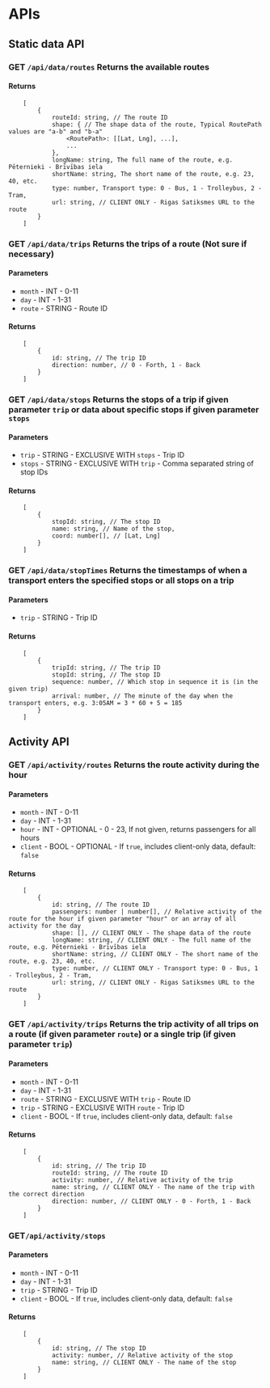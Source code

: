 # APIs
## Static data API
### **GET** `/api/data/routes` Returns the available routes
#### Returns
```
	[
		{
			routeId: string, // The route ID
			shape: { // The shape data of the route, Typical RoutePath values are "a-b" and "b-a"
				<RoutePath>: [[Lat, Lng], ...],
				...
			},
			longName: string, The full name of the route, e.g. Pēternieki - Brīvības iela
			shortName: string, The short name of the route, e.g. 23, 40, etc.
			type: number, Transport type: 0 - Bus, 1 - Trolleybus, 2 - Tram, 
			url: string, // CLIENT ONLY - Rigas Satiksmes URL to the route
		}
	]
```

### **GET** `/api/data/trips` Returns the trips of a route (Not sure if necessary)
#### Parameters
- `month` - INT - 0-11
- `day` - INT - 1-31
- `route` - STRING - Route ID
#### Returns
```
	[
		{
			id: string, // The trip ID
			direction: number, // 0 - Forth, 1 - Back
		}
	]
```

### **GET** `/api/data/stops` Returns the stops of a trip if given parameter `trip` or data about specific stops if given parameter `stops` 
#### Parameters
- `trip` - STRING - EXCLUSIVE WITH `stops` - Trip ID
- `stops` - STRING - EXCLUSIVE WITH `trip` - Comma separated string of stop IDs
#### Returns
```
	[
		{
			stopId: string, // The stop ID
			name: string, // Name of the stop,
			coord: number[], // [Lat, Lng]
		}
	]
```

### **GET** `/api/data/stopTimes` Returns the timestamps of when a transport enters the specified stops or all stops on a trip
#### Parameters
- `trip` - STRING - Trip ID
#### Returns
```
	[
		{
			tripId: string, // The trip ID
			stopId: string, // The stop ID 
			sequence: number, // Which stop in sequence it is (in the given trip)
			arrival: number, // The minute of the day when the transport enters, e.g. 3:05AM = 3 * 60 + 5 = 185
		}
	]
```
## Activity API
### **GET** `/api/activity/routes` Returns the route activity during the hour 
#### Parameters
- `month` - INT - 0-11
- `day` - INT - 1-31
- `hour` - INT - OPTIONAL - 0 - 23, If not given, returns passengers for all hours
- `client` - BOOL - OPTIONAL - If `true`, includes client-only data, default: `false`
#### Returns 
```
	[
		{
			id: string, // The route ID
			passengers: number | number[], // Relative activity of the route for the hour if given parameter "hour" or an array of all activity for the day
			shape: [], // CLIENT ONLY - The shape data of the route
			longName: string, // CLIENT ONLY - The full name of the route, e.g. Pēternieki - Brīvības iela
			shortName: string, // CLIENT ONLY - The short name of the route, e.g. 23, 40, etc.
			type: number, // CLIENT ONLY - Transport type: 0 - Bus, 1 - Trolleybus, 2 - Tram, 
			url: string, // CLIENT ONLY - Rigas Satiksmes URL to the route
		}
	]
```

### **GET** `/api/activity/trips` Returns the trip activity of all trips on a route (if given parameter `route`) or a single trip (if given parameter `trip`)
#### Parameters
- `month` - INT - 0-11
- `day` - INT - 1-31
- `route` - STRING - EXCLUSIVE WITH `trip` - Route ID
- `trip` - STRING - EXCLUSIVE WITH `route` - Trip ID
- `client` - BOOL - If `true`, includes client-only data, default: `false`
#### Returns
```
	[
		{
			id: string, // The trip ID
			routeId: string, // The route ID
			activity: number, // Relative activity of the trip
			name: string, // CLIENT ONLY - The name of the trip with the correct direction
			direction: number, // CLIENT ONLY - 0 - Forth, 1 - Back
		}
	]
```

### **GET**`/api/activity/stops`
#### Parameters
- `month` - INT - 0-11
- `day` - INT - 1-31
- `trip` - STRING - Trip ID
- `client` - BOOL - If `true`, includes client-only data, default: `false`
#### Returns
```
	[
		{
			id: string, // The stop ID
			activity: number, // Relative activity of the stop
			name: string, // CLIENT ONLY - The name of the stop
		}
	]
```